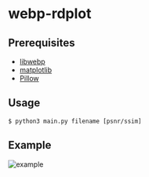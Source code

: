 # webp-rdplot

## Prerequisites
- [libwebp](https://github.com/webmproject/libwebp)
- [matplotlib](https://matplotlib.org/)
- [Pillow](https://pillow.readthedocs.io/en/stable/)

## Usage

```$ python3 main.py filename [psnr/ssim]```

## Example

![example](example.png)
